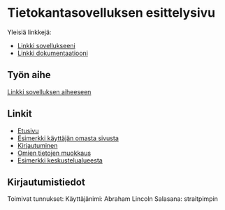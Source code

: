 # Tietokantasovelluksen esittelysivu

Yleisiä linkkejä:

* [Linkki sovellukseeni](http://koxantti.users.cs.helsinki.fi/KeskusteluFoorumi/)
* [Linkki dokumentaatiooni](https://github.com/akoivu/Tsoha-Bootstrap/blob/master/doc/dokumentaatio.pdf)

## Työn aihe

[Linkki sovelluksen aiheeseen](http://advancedkittenry.github.io/suunnittelu_ja_tyoymparisto/aiheet/Keskustelufoorumi.html) 

## Linkit
* [Etusivu](http://koxantti.users.cs.helsinki.fi/KeskusteluFoorumi/)
* [Esimerkki käyttäjän omasta sivusta](http://koxantti.users.cs.helsinki.fi/KeskusteluFoorumi/kayttajat/1)
* [Kirjautuminen](http://koxantti.users.cs.helsinki.fi/KeskusteluFoorumi/kirjautuminen)
* [Omien tietojen muokkaus](http://koxantti.users.cs.helsinki.fi/KeskusteluFoorumi/kayttajat/1/muokkaus)
* [Esimerkki keskustelualueesta](http://koxantti.users.cs.helsinki.fi/KeskusteluFoorumi/alueet/1)

## Kirjautumistiedot

Toimivat tunnukset:
Käyttäjänimi: Abraham Lincoln
Salasana: straitpimpin
